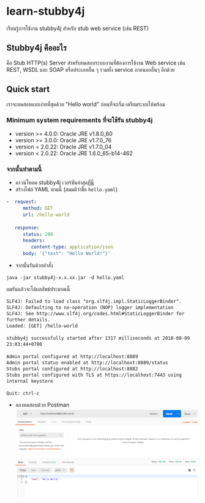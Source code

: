 # learn-stubby4j
เรียนรู้การใช้งาน stubby4j สำหรับ stub web service (เช่น REST)

## Stubby4j คืออะไร
คือ Stub HTTP(s) Server สำหรับทดสอบระบบงานที่ต้องการใช้งาน Web service เช่น REST, WSDL และ SOAP หรือประเภทอื่น ๆ รวมทั้ง service ภายนอกอื่นๆ อีกด้วย

## Quick start
เราจะทดสอบแบบง่ายที่สุดด้วย "Hello world" ก่อนที่จะเริ่ม เตรียมระบบให้พร้อม

### Minimum system requirements ที่จะใช้รัน stubby4j
* version >= 4.0.0: Oracle JRE v1.8.0_60
* version >= 3.0.0: Oracle JRE v1.7.0_76
* version = 2.0.22: Oracle JRE v1.7.0_04
* version < 2.0.22: Oracle JRE 1.6.0_65-b14-462

### จากนั้นทำตามนี้
* ดาวน์โหลด stubby4j เวอร์ชันล่าสุด[ที่นี่](https://search.maven.org)
* สร้างไฟล์ YAML ตามนี้ (สมมติว่าชื่อ `hello.yaml`)

```yaml
-  request:
      method: GET
      url: /hello-world
 
   response:
      status: 200
      headers:
         content-type: application/json
      body: '{"text": "Hello World!"}'
```
* จากนั้นรันด้วยคำสั่ง
```
java -jar stubby4j-x.x.xx.jar -d hello.yaml
```

ผมรันแล้วจะได้ผลลัพธ์ประมาณนี้
```
SLF4J: Failed to load class "org.slf4j.impl.StaticLoggerBinder".
SLF4J: Defaulting to no-operation (NOP) logger implementation
SLF4J: See http://www.slf4j.org/codes.html#StaticLoggerBinder for further details.
Loaded: [GET] /hello-world

stubby4j successfully started after 1317 milliseconds at 2018-08-09 23:03:44+0700

Admin portal configured at http://localhost:8889
Admin portal status enabled at http://localhost:8889/status
Stubs portal configured at http://localhost:8882
Stubs portal configured with TLS at https://localhost:7443 using internal keystore

Quit: ctrl-c

```

* ลองทดสอบด้วย Postman
![ลองทดสอบด้วย Postman](https://raw.githubusercontent.com/golfz/learn-stubby4j/master/Screenshot-01.png)

